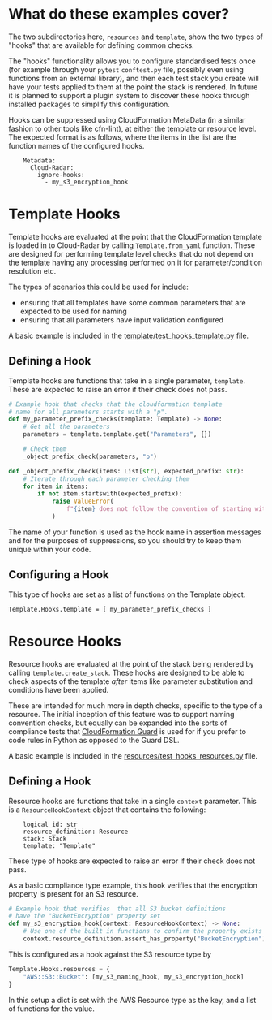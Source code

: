 # What do these examples cover?

The two subdirectories here, `resources` and `template`, show the two types of "hooks" that are available for defining common checks.

The "hooks" functionality allows you to configure standardised tests once (for example through your `pytest` `conftest.py` file, possibly even using functions from an external library), and then each test stack you create will have your tests applied to them at the point the stack is rendered. In future it is planned to support a plugin system to discover these hooks through installed packages to simplify this configuration.

Hooks can be suppressed using CloudFormation MetaData (in a similar fashion to other tools like cfn-lint), at either the template or resource level. The expected format is as follows, where the items in the list are the function names of the configured hooks.

```
    Metadata:
      Cloud-Radar:
        ignore-hooks:
          - my_s3_encryption_hook
```

# Template Hooks

Template hooks are evaluated at the point that the CloudFormation template is loaded in to Cloud-Radar by calling `Template.from_yaml` function. These are designed for performing template level checks that do not depend on the template having any processing performed on it for parameter/condition resolution etc.

The types of scenarios this could be used for include:
* ensuring that all templates have some common parameters that are expected to be used for naming
* ensuring that all parameters have input validation configured

A basic example is included in the [template/test_hooks_template.py](./template/test_hooks_template.py) file.

## Defining a Hook

Template hooks are functions that take in a single parameter, `template`. These are expected to raise an error if their check does not pass.

```python
# Example hook that checks that the cloudformation template
# name for all parameters starts with a "p".
def my_parameter_prefix_checks(template: Template) -> None:
    # Get all the parameters
    parameters = template.template.get("Parameters", {})

    # Check them
    _object_prefix_check(parameters, "p")

def _object_prefix_check(items: List[str], expected_prefix: str):
    # Iterate through each parameter checking them
    for item in items:
        if not item.startswith(expected_prefix):
            raise ValueError(
                f"{item} does not follow the convention of starting with '{expected_prefix}'"
            )
```

The name of your function is used as the hook name in assertion messages and for the purposes of suppressions, so you should try to keep them unique within your code.

## Configuring a Hook

This type of hooks are set as a list of functions on the Template object.

```
Template.Hooks.template = [ my_parameter_prefix_checks ]
```

# Resource Hooks

Resource hooks are evaluated at the point of the stack being rendered by calling `template.create_stack`. These hooks are designed to be able to check aspects of the template *after* items like parameter substitution and conditions have been applied.

These are intended for much more in depth checks, specific to the type of a resource. The initial inception of this feature was to support naming convention checks, but equally can be expanded into the sorts of compliance tests that [CloudFormation Guard](https://docs.aws.amazon.com/cfn-guard/latest/ug/what-is-guard.html) is used for if you prefer to code rules in Python as opposed to the Guard DSL.

A basic example is included in the [resources/test_hooks_resources.py](./resources/test_hooks_resources.py) file.

## Defining a Hook

Resource hooks are functions that take in a single `context` parameter. This is a `ResourceHookContext` object that contains the following:

```
    logical_id: str
    resource_definition: Resource
    stack: Stack
    template: "Template"
```

These type of hooks are expected to raise an error if their check does not pass.

As a basic compliance type example, this hook verifies that the encryption property is present for an S3 resource.

```python
# Example hook that verifies  that all S3 bucket definitions
# have the "BucketEncryption" property set
def my_s3_encryption_hook(context: ResourceHookContext) -> None:
    # Use one of the built in functions to confirm the property exists
    context.resource_definition.assert_has_property("BucketEncryption")
```

This is configured as a hook against the S3 resource type by

```python
Template.Hooks.resources = {
    "AWS::S3::Bucket": [my_s3_naming_hook, my_s3_encryption_hook]
}

```

In this setup a dict is set with the AWS Resource type as the key, and a list of functions for the value.

